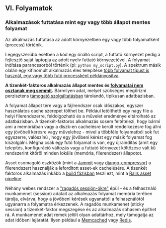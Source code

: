 ## VI. Folyamatok
### Alkalmazások futtatása mint egy vagy több állapot mentes folyamat 

Az alkalmazás futtatása az adott környezetben egy vagy több folyamatként (process) történik.

Legegyszerűbb esetben a kód egy önálló script, a futtató környezet pedig a fejlesztő saját laptopja az adott nyelv futtató környezetével. A folyamat indítása parancssorból történik (pl: `python my_script.py`). A spektrum másik olalán egy kifinomult alkalmazás éles telepítése [több folyamat típust is használ, egy vagy több futó processként példányosítva](./concurrency).

**A tizenkét-faktoros alkalmazás állapot mentes és [folyamatai nem osztanak meg semmit](http://en.wikipedia.org/wiki/Shared_nothing_architecture).** Bármilyen adat, melyet szükséges megőrizni perzisztens [támogató szolgáltatásban](./backing-services) tárolandó, tipikusan adatbázisban.

A folyamat állapot tere vagy a fájlrendszer csak időszakos, egyszer használatos cache szerepet tölthet be. Például letölthető egy nagy file a helyi filerendszerre, feldolgozható és a művelet eredménye eltárolható az adatbázisban. A tizenkét-faktoros alkalmazás sosem feltételezi, hogy bármi ami a memóriában vagy a diszk-en cachelésre került rendelkezésre fog állni egy jövőbeli kérésre vagy művelehez - mivel a többféle folyamatból sok fut egyszerre, valószínű , hogy egy jövőbeni kérést egy másik folyamat fog kiszolgálni. Mégha csak egy futó folyamat is van, egy újraindítás (amit egy telepítés, konfiguráció változás vagy a futtató környezet költözése vált ki) rendszerint kitöröl minden lokális (memória, filerendszer) állapotot.

Asset csomagoló eszközök (mint a [Jammit](http://documentcloud.github.com/jammit/) vagy [django-compressor](http://django-compressor.readthedocs.org/)) a filerendszert használják a lefordított asset-ek cachelésére. A tizenkét faktoros alkalmazás inkább a [build fázisban](./build-release-run) teszi ezt, mint a [Rails asset pipeline](http://guides.rubyonrails.org/asset_pipeline.html).

Néhány webes rendszer a ["ragadós sessiön-ökre"](http://en.wikipedia.org/wiki/Load_balancing_%28computing%29#Persistence) épül - és a felhasználó munkamenet (session) adatait az alkalmazás folyamat memória terében tárolja, elvárva, hogy a jövőbeni kérések ugyanattól a felhasználótól ugyanarra a folyamatra érkezzenek. A ragadós munkamenet (sticky session) a tizenkét-faktor megszegése és az alkalmazás sohasem építhet rá. A munkamenet adat remek jelölt olyan adattárhoz, mely támogatja az adat időbeni lejáratát. Ilyen például a [Memcached](http://memcached.org/) vagy [Redis](http://redis.io/).
